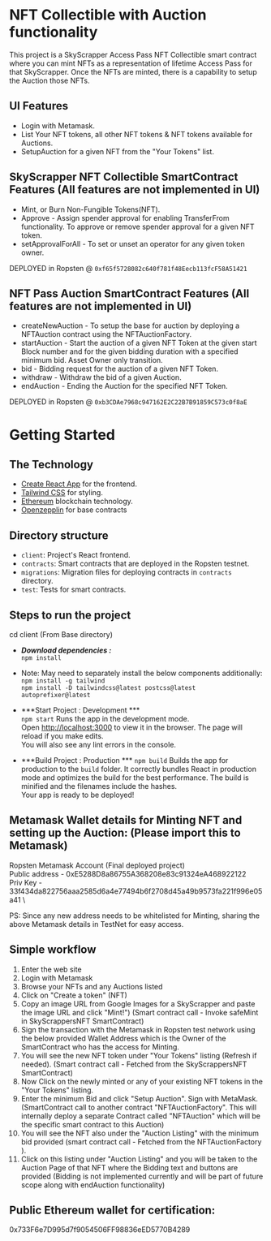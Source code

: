 # NFT Collectible with Auction functionality

This project is a SkyScrapper Access Pass NFT Collectible smart contract where you can mint NFTs as a representation of lifetime Access Pass for that SkyScrapper. Once the NFTs are minted, there is a capability to setup the Auction those NFTs.

## UI Features
- Login with Metamask.
- List Your NFT tokens, all other NFT tokens & NFT tokens available for Auctions.
- SetupAuction for a given NFT from the "Your Tokens" list.


## SkyScrapper NFT Collectible SmartContract Features (All features are not implemented in UI)
- Mint, or Burn Non-Fungible Tokens(NFT).
- Approve - Assign spender approval for enabling TransferFrom functionality. To approve or remove spender approval for a given NFT token.
- setApprovalForAll - To set or unset an operator for any given token owner.

DEPLOYED in Ropsten @ `0xf65f5728082c640f781f48Eecb113fcF58A51421` 

## NFT Pass Auction SmartContract Features (All features are not implemented in UI)
- createNewAuction - To setup the base for auction by deploying a NFTAuction contract using the NFTAuctionFactory.
- startAuction - Start the auction of a given NFT Token at the given start Block number and for the given bidding duration with a specified minimum bid. Asset Owner only transition.
- bid - Bidding request for the auction of a given NFT Token.
- withdraw - Withdraw the bid of a given Auction.
- endAuction - Ending the Auction for the specified NFT Token.

DEPLOYED in Ropsten @ `0xb3CDAe7968c947162E2C22B7B91859C573c0f8aE` 

# Getting Started

<!-- ### Prerequisites
 - Node.js >= v14
 - Truffle and Ganache
 - Yarn
 - git checkout master

## Contracts
  - Run yarn install in project root to install Truffle build and smart contract dependencies
  - Run local testnet in port 7545 with an Ethereum client, e.g. Ganache
  - truffle migrate --network development
  - truffle console --network development
  - Run tests in Truffle console: test
  - development network id is 1337, remember to change it in Metamask as well!

## Frontend
  - cd client
  - yarn install
  - yarn start
  - Open http://localhost:3000 -->

## The Technology

- [Create React App](https://github.com/facebook/create-react-app) for the frontend.
- [Tailwind CSS](https://tailwindcss.com) for styling.
- [Ethereum](https://ethereum.org/en/) blockchain technology.
- [Openzepplin](https://openzeppelin.com/) for base contracts 


## Directory structure

- `client`: Project's React frontend.
- `contracts`: Smart contracts that are deployed in the Ropsten testnet.
- `migrations`: Migration files for deploying contracts in `contracts` directory.
- `test`: Tests for smart contracts.

## Steps to run the project

cd client (From Base directory)
- ***Download dependencies :*** \
`npm install`

- Note: May need to separately install the below components additionally: \
  `npm install -g tailwind` \
  `npm install -D tailwindcss@latest postcss@latest autoprefixer@latest`

- ***Start Project : Development *** \
`npm start` Runs the app in the development mode.\
Open [http://localhost:3000](http://localhost:3000) to view it in the browser. The page will reload if you make edits.\
 You will also see any lint errors in the console.


- ***Build Project : Production *** 
`npm build`
Builds the app for production to the `build` folder.
It correctly bundles React in production mode and optimizes the build for the best performance. The build is minified and the filenames include the hashes.\
Your app is ready to be deployed!


## Metamask Wallet details for Minting NFT and setting up the Auction: (Please import this to Metamask)
Ropsten Metamask Account (Final deployed project) \
Public address - 0xE5288D8a86755A368208e83c91324eA468922122 \
Priv Key - 33f434da822756aaa2585d6a4e77494b6f2708d45a49b9573fa221f996e05a41 \

PS: Since any new address needs to be whitelisted for Minting, sharing the above Metamask details in TestNet for easy access. 
## Simple workflow

1. Enter the web site
2. Login with Metamask
3. Browse your NFTs and any Auctions listed
4. Click on "Create a token" (NFT)
5. Copy an image URL from Google Images for a SkyScrapper and paste the image URL and click "Mint!") (Smart contract call - Invoke safeMint in SkyScrappersNFT SmartContract)
6. Sign the transaction with the Metamask in Ropsten test network using the below provided Wallet Address which is the Owner of the SmartContract who has the access for Minting.
7. You will see the new NFT token under "Your Tokens" listing (Refresh if needed). (Smart contract call - Fetched from the SkyScrappersNFT SmartContract)
8. Now Click on the newly minted or any of your existing NFT tokens in the "Your Tokens" listing.
9. Enter the minimum Bid and click "Setup Auction". Sign with MetaMask. (SmartContract call to another contract "NFTAuctionFactory". This will internally deploy a separate Contract called "NFTAuction" which will be the specific smart contract to this Auction) 
10. You will see the NFT also under the "Auction Listing" with the minimum bid provided (smart contract call - Fetched from the NFTAuctionFactory ).
11. Click on this listing under "Auction Listing" and you will be taken to the Auction Page of that NFT where the Bidding text and buttons are provided (Bidding is not implemented currently and will be part of future scope along with endAuction functionality)



## Public Ethereum wallet for certification:
0x733F6e7D995d7f9054506FF98836eED5770B4289


